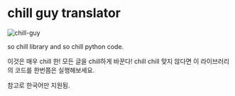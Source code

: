 # chill guy translator

![chill-guy](https://github.com/user-attachments/assets/3a81ae6d-b0c9-49ef-b08c-618527c418d1)

so chill library and so chill python code.

이것은 매우 chill 한! 모든 글을 chill하게 바꾼다!
chill chill 맞지 않다면 이 라이브러리의 코드를 한번쯤은 실행해보세요.

참고로 한국어만 지원됨.
